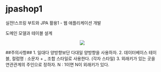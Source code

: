 # jpashop1
실전!스프링 부트와 JPA 활용1 - 웹 애플리케이션 개발

도메인 모델과 테이블 설계
<p align="center">
  <img src="[https://github.com/kongil/jpashop1/issues/1#issue-1666606590](https://user-images.githubusercontent.com/33366628/231801618-ef89f0d7-97d1-4805-ad99-7851ef209e14.png)">
</p>
##주의사항##
1. 일대다 양방향보단 다대일 양방향을 사용하자.
2. 데이터베이스 테이블, 컬럼명 : 소문자 + _ 조합 스타일로 사용한다. (각자 스타일)
3. 외래키가 있는 곳을 연관관계의 주인으로 정하자. N : 1이면 N이 외래키가 있다.
        
